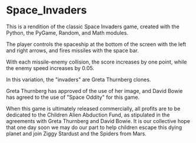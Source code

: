 # Space_Invaders 

This is a rendition of the classic Space Invaders game, created with the Python, the PyGame, Random, and Math modules.

The player controls the spaceship at the bottom of the screen with the left and right arrows, and fires missiles with
the space bar.

With each missile-enemy collision, the score increases by one point, while the enemy speed increases by 0.05.

In this variation, the "invaders" are Greta Thurnberg clones.  

Greta Thurnberg has approved of the use of her image, and David Bowie has agreed to the use of "Space Oddity" for this game.

When this game is ultimately released commercially, all profits are to be dedicated to the Children Alien Abduction Fund, 
as stipulated in the agreements with Greta Thurnberg and David Bowie.  It is our collective hope that one day soon we may
do our part to help children escape this dying planet and join Ziggy Stardust and the Spiders from Mars.
